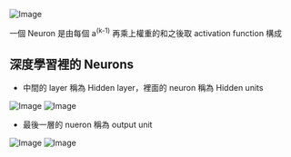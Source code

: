 ![Image](1604983328312.jpg)

一個 Neuron 是由每個 a<sup>(k-1)</sup> 再乘上權重的和之後取 activation function 構成

## 深度學習裡的 Neurons
* 中間的 layer 稱為 Hidden layer，裡面的 neuron 稱為 Hidden units

![Image](neuron1.jpg)
![Image](neuron2.jpg)

* 最後一層的 nueron 稱為 output unit

![Image](neuron3.jpg)
![Image](neuron4.jpg)

